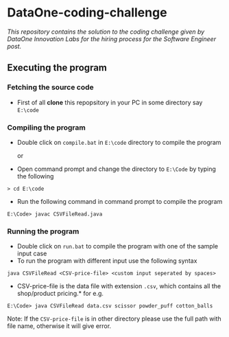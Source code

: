 # DataOne-coding-challenge
*This repository contains the solution to the coding challenge given by DataOne Innovation Labs for the hiring process for the Software Engineer post.*

## Executing the program

### Fetching the source code
* First of all **clone** this repopsitory in your PC in some directory say `E:\code`

### Compiling the program
* Double click on `compile.bat` in `E:\code` directory to compile the program

	or

* Open command prompt and change the directory to `E:\Code` by typing the following
````
> cd E:\code
````
* Run the following command in command prompt to compile the program
````
E:\Code> javac CSVFileRead.java
````

### Running the program
* Double click on `run.bat` to compile the program with one of the sample input case
* To run the program with different input use the following syntax
````
java CSVFileRead <CSV-price-file> <custom input seperated by spaces>
````
* CSV-price-file is the data file with extension `.csv`, which contains all the shop/product pricing.*
for e.g.
````
E:\Code> java CSVFileRead data.csv scissor powder_puff cotton_balls
````
Note: If the `CSV-price-file` is in other directory please use the full path with file name, otherwise it will give error.
